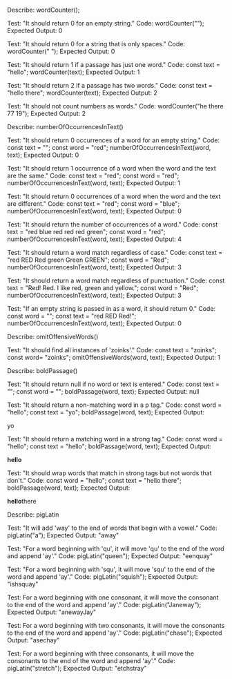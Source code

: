 ######

Describe: wordCounter();

Test: "It should return 0 for an empty string."
Code: wordCounter("");
Expected Output: 0

Test: "It should return 0 for a string that is only spaces."
Code: wordCounter("         ");
Expected Output: 0

Test: "It should return 1 if a passage has just one word."
Code: 
const text = "hello";
wordCounter(text);
Expected Output: 1

Test: "It should return 2 if a passage has two words."
Code:
const text = "hello there";
wordCounter(text);
Expected Output: 2

Test: "It should not count numbers as words."
Code: wordCounter("he there 77 19");
Expected Output: 2

Describe: numberOfOccurrencesInText()

Test: "It should return 0 occurrences of a word for an empty string."
Code:
const text = "";
const word = "red";
numberOfOccurrencesInText(word, text);
Expected Output: 0

Test: "It should return 1 occurrence of a word when the word and the text are the same."
Code:
const text = "red";
const word = "red";
numberOfOccurrencesInText(word, text);
Expected Output: 1

Test: "It should return 0 occurrences of a word when the word and the text are different."
Code:
const text = "red";
const word = "blue";
numberOfOccurrencesInText(word, text);
Expected Output: 0

Test: "It should return the number of occurrences of a word."
Code:
const text = "red blue red red red green";
const word = "red";
numberOfOccurrencesInText(word, text);
Expected Output: 4

Test: "It should return a word match regardless of case."
Code:
const text = "red RED Red green Green GREEN";
const word = "Red";
numberOfOccurrencesInText(word, text);
Expected Output: 3

Test: "It should return a word match regardless of punctuation."
Code:
const text = "Red! Red. I like red, green and yellow.";
const word = "Red";
numberOfOccurrencesInText(word, text);
Expected Output: 3

Test: "If an empty string is passed in as a word, it should return 0."
Code:
const word = "";
const text = "red RED Red!";
numberOfOccurrencesInText(word, text);
Expected Output: 0

Describe: omitOffensiveWords()

Test: "It should find all instances of 'zoinks'."
Code:
const text = "zoinks";
const word= "zoinks";
omitOffensiveWords(word, text);
Expected Output: 1

Describe: boldPassage()

Test: "It should return null if no word or text is entered."
Code:
const text = "";
const word = "";
boldPassage(word, text);
Expected Output: null

Test: "It should return a non-matching word in a p tag."
Code:
const word = "hello";
const text = "yo";
boldPassage(word, text);
Expected Output: <p>yo</p>

Test: "It should return a matching word in a strong tag."
Code:
const word = "hello";
const text = "hello";
boldPassage(word, text);
Expected Output: <p><strong>hello</strong></p>

Test: "It should wrap words that match in strong tags but not words that don't."
Code:
const word = "hello";
const text = "hello there";
boldPassage(word, text);
Expected Output: <p><strong>hello</strong>there</p>

Describe: pigLatin

Test: "It will add 'way' to the end of words that begin with a vowel."
Code: pigLatin("a");
Expected Output: "away"

Test: "For a word beginning with 'qu', it will move 'qu' to the end of the word and append 'ay'."
Code: pigLatin("queen");
Expected Output: "eenquay"

Test: "For a word beginning with 'squ', it will move 'squ' to the end of the word and append 'ay'."
Code: pigLatin("squish");
Expected Output: "ishsquay"

Test: For a word beginning with one consonant, it will move the consonant to the end of the word and append 'ay'."
Code: pigLatin("Janeway");
Expected Output: "anewayJay"

Test: For a word beginning with two consonants, it will move the consonants to the end of the word and append 'ay'."
Code: pigLatin("chase");
Expected Output: "asechay"

Test: For a word beginning with three consonants, it will move the consonants to the end of the word and append 'ay'."
Code: pigLatin("stretch");
Expected Output: "etchstray"
